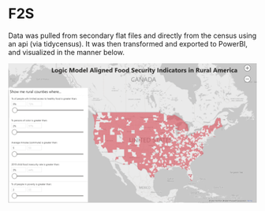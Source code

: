 # F2S

Data was pulled from secondary flat files and directly from the census using an api (via tidycensus). It was then transformed and exported to PowerBI, and visualized in the manner below.

![Used data to create this map](https://github.com/JonFain90/F2S/blob/main/rmd/git_img.PNG)

